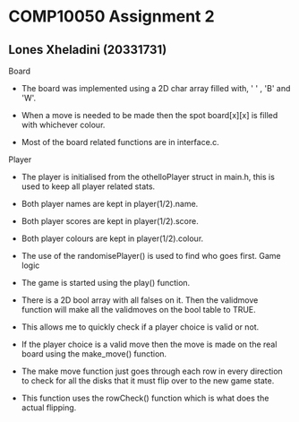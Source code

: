 # COMP10050 Assignment 2
## Lones Xheladini (20331731)

Board
* The board was implemented using a 2D char array filled with, ' ' , 'B' and 'W'.

* When a move is needed to be made then the spot board[x][x] is filled with whichever colour.

* Most of the board related functions are in interface.c.

Player
* The player is initialised from the othelloPlayer struct in main.h, this is used to keep all player related stats.

* Both player names are kept in player(1/2).name.

* Both player scores are kept in player(1/2).score.

* Both player colours are kept in player(1/2).colour.

* The use of the randomisePlayer() is used to find who goes first.
Game logic
* The game is started using the play() function.

* There is a 2D bool array with all falses on it. Then the validmove function will make all the validmoves on the bool table to TRUE.

* This allows me to quickly check if a player choice is valid or not.

* If the player choice is a valid move then the move is made on the real board using the make_move() function.

* The make move function just goes through each row in every direction to check for all the disks that it must flip over to the new game state.

* This function uses the rowCheck() function which is what does the actual flipping.




